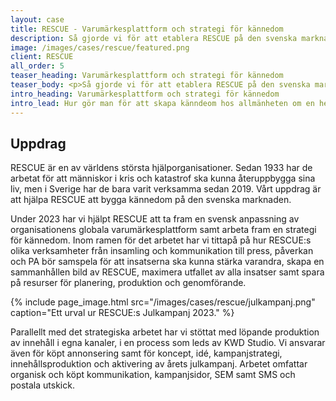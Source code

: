 ```yaml
---
layout: case
title: RESCUE - Varumärkesplattform och strategi för kännedom
description: Så gjorde vi för att etablera RESCUE på den svenska marknaden
image: /images/cases/rescue/featured.png
client: RESCUE
all_order: 5
teaser_heading: Varumärkesplattform och strategi för kännedom
teaser_body: <p>Så gjorde vi för att etablera RESCUE på den svenska marknaden</p>
intro_heading: Varumärkesplattform och strategi för kännedom
intro_lead: Hur gör man för att skapa känndeom hos allmänheten om en helt ny och okänd organisation? 
---
```


## Uppdrag

RESCUE är en av världens största hjälporganisationer. Sedan 1933 har de arbetat för att människor i kris och katastrof ska kunna återuppbygga sina liv, men i Sverige har de bara varit verksamma sedan 2019. Vårt uppdrag är att hjälpa RESCUE att bygga kännedom på den svenska marknaden.

Under 2023 har vi hjälpt RESCUE att ta fram en svensk anpassning av organisationens globala varumärkesplattform samt arbeta fram en strategi för kännedom. Inom ramen för det arbetet har vi tittapå på hur RESCUE:s olika verksamheter från insamling och kommunikation till press, påverkan och PA bör samspela för att insatserna ska kunna stärka varandra, skapa en sammanhållen bild av RESCUE, maximera utfallet av alla insatser samt spara på resurser för planering, produktion och genomförande. 

{%
  include page_image.html
  src="/images/cases/rescue/julkampanj.png"
  caption="Ett urval ur RESCUE:s Julkampanj 2023."
%}

Parallellt med det strategiska arbetet har vi stöttat med löpande produktion av innehåll i egna kanaler, i en process som leds av KWD Studio. Vi ansvarar även för köpt annonsering samt för koncept, idé, kampanjstrategi, innehållsproduktion och aktivering av årets julkampanj. Arbetet omfattar organisk och köpt kommunikation, kampanjsidor, SEM samt SMS och postala utskick.

